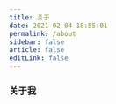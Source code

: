 ```yaml
---
title: 关于
date: 2021-02-04 18:55:01
permalink: /about
sidebar: false
article: false
editLink: false
---
```


### 关于我
